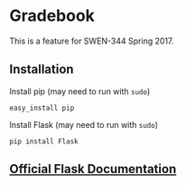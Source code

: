 # Gradebook
This is a feature for SWEN-344 Spring 2017.

## Installation
Install pip (may need to run with `sudo`)
```
easy_install pip
```

Install Flask (may need to run with `sudo`)
```
pip install Flask
```

## [Official Flask Documentation](http://flask.pocoo.org)
